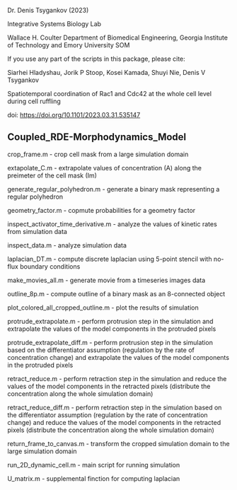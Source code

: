 Dr. Denis Tsygankov (2023)

Integrative Systems Biology Lab

Wallace H. Coulter Department of Biomedical Engineering, Georgia Institute of Technology and Emory University SOM

If you use any part of the scripts in this package, please cite:

Siarhei Hladyshau, Jorik P Stoop, Kosei Kamada, Shuyi Nie, Denis V Tsygankov

Spatiotemporal coordination of Rac1 and Cdc42 at the whole cell level during cell ruffling

doi: https://doi.org/10.1101/2023.03.31.535147

## Coupled_RDE-Morphodynamics_Model

crop_frame.m - crop cell mask from a large simulation domain

extapolate_C.m - extrapolate values of concentration (A) along the preimeter of the cell mask (Im)

generate_regular_polyhedron.m - generate a binary mask representing a regular polyhedron

geometry_factor.m - copmute probabilities for a geometry factor

inspect_activator_time_derivative.m - analyze the values of kinetic rates from simulation data

inspect_data.m - analyze simulation data

laplacian_DT.m - compute discrete laplacian using 5-point stencil with no-flux boundary conditions

make_movies_all.m - generate movie from a timeseries images data

outline_8p.m - compute outline of a binary mask as an 8-connected object

plot_colored_all_cropped_outline.m - plot the results of simulation

protrude_extrapolate.m - perform protrusion step in the simulation and extrapolate the values of the model components in the protruded pixels

protrude_extrapolate_diff.m - perform protrusion step in the simulation based on the differentiator assumption (regulation by the rate of concentration change) and extrapolate the values of the model components in the protruded pixels

retract_reduce.m - perform retraction step in the simulation and reduce the values of the model components in the retracted pixels (distribute the concentration along the whole simulation domain)

retract_reduce_diff.m - perform retraction step in the simulation based on the differentiator assumption (regulation by the rate of concentration change) and reduce the values of the model components in the retracted pixels (distribute the concentration along the whole simulation domain)

return_frame_to_canvas.m - transform the cropped simulation domain to the large simulation domain

run_2D_dynamic_cell.m - main script for running simulation

U_matrix.m - supplemental finction for computing laplacian


